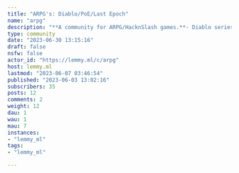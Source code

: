 ```yaml
---
title: "ARPG's: Diablo/PoE/Last Epoch" 
name: "arpg"
description: "**A community for ARPG/HacknSlash games.**- Diablo series- Path of Exile- Last Epoch- Grim Dawn- and any other game of the genre!![](https://i.imgur.com/aDnSyih.png)*Season 1: TBA*![](https://i.imgur.com/iu5Jauk.png)*Crucible: April 7, 2023 (now live!)*![](https://i.imgur.com/3cAhTul.png)*Patch: 0.9.1 Rising Flames (now live!)***Rules**1. Be nice and don't start trouble. *Lemmy.ml's rules apply.*2. Don't trash games you personally don't enjoy.*You are free to criticize and voice your opinion, as long as you respect others. Don't start flamewars, don't be a dick.*3. Self-promotion (e.g. YouTube LP's) will be removed. *No one likes spam.*For now Lemmy is most likely to small to garner enough activity for niche communities like this. I'll mirror content I like from similar subreddits in order to fill this place with some content. Feel free to submit your own links or posts! Once this site has grown it might be more feasible to create communities specific to certain titles. Community icon created by [Freepik - Flaticon](https://www.flaticon.com/de/autoren/freepik)"
type: community
date: "2023-06-30 13:15:16"
draft: false
nsfw: false
actor_id: "https://lemmy.ml/c/arpg"
host: lemmy.ml
lastmod: "2023-06-07 03:46:54"
published: "2023-06-03 13:02:16"
subscribers: 35
posts: 12
comments: 2
weight: 12
dau: 1
wau: 1
mau: 7
instances:
- "lemmy_ml"
tags: 
- "lemmy_ml"

---
```

